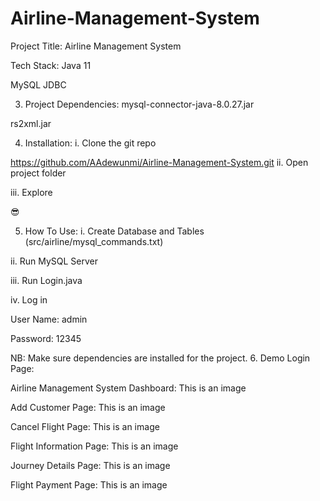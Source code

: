 # Airline-Management-System

Project Title:
Airline Management System

Tech Stack:
Java 11

MySQL
JDBC

3. Project Dependencies:
mysql-connector-java-8.0.27.jar

rs2xml.jar

4. Installation:
i. Clone the git repo

https://github.com/AAdewunmi/Airline-Management-System.git
ii. Open project folder

iii. Explore

😎

5. How To Use:
i. Create Database and Tables (src/airline/mysql_commands.txt)

ii. Run MySQL Server

iii. Run Login.java

iv. Log in

User Name: admin

Password: 12345


NB: Make sure dependencies are installed for the project.
6. Demo
Login Page:

Airline Management System Dashboard:
This is an image

Add Customer Page:
This is an image

Cancel Flight Page:
This is an image

Flight Information Page:
This is an image

Journey Details Page:
This is an image

Flight Payment Page:
This is an image

